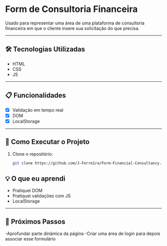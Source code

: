 # **Form de Consultoria Financeira**

Usado para representar uma área de uma plataforma de consultoria financeira em que o cliente insere sua solicitação do que precisa.

---

## **🛠️ Tecnologias Utilizadas**
- HTML  
- CSS
- JS

---

## **📋 Funcionalidades**
- [x] Validação em tempo real
- [x] DOM
- [x] LocalStorage 
---

## **🚀 Como Executar o Projeto**
1. Clone o repositório:  
   ```bash
   git clone https://github.com/J-Ferre1ra/Form-Financial-Consultancy.git
## **💡 O que eu aprendi**
-  Pratiquei DOM
-  Pratiquei validações com JS
- LocalStorage
---

## **📄 Próximos Passos**
-Aprofundar parte dinâmica da página
-Criar uma área de login para depois associar esse formulário


